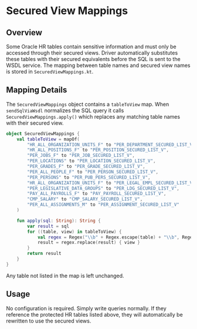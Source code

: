 # Secured View Mappings

## Overview

Some Oracle HR tables contain sensitive information and must only be accessed through their secured views. Driver automatically substitutes these tables with their secured equivalents before the SQL is sent to the WSDL service. The mapping between table names and secured view names is stored in `SecuredViewMappings.kt`.

## Mapping Details

The `SecuredViewMappings` object contains a `tableToView` map. When `sendSqlViaWsdl` normalizes the SQL query it calls `SecuredViewMappings.apply()` which replaces any matching table names with their secured view.

```kotlin
object SecuredViewMappings {
    val tableToView = mapOf(
        "HR_ALL_ORGANIZATION_UNITS_F" to "PER_DEPARTMENT_SECURED_LIST_V",
        "HR_ALL_POSITIONS_F" to "PER_POSITION_SECURED_LIST_V",
        "PER_JOBS_F" to "PER_JOB_SECURED_LIST_V",
        "PER_LOCATIONS" to "PER_LOCATION_SECURED_LIST_V",
        "PER_GRADES_F" to "PER_GRADE_SECURED_LIST_V",
        "PER_ALL_PEOPLE_F" to "PER_PERSON_SECURED_LIST_V",
        "PER_PERSONS" to "PER_PUB_PERS_SECURED_LIST_V",
        "HR_ALL_ORGANIZATION_UNITS_F" to "PER_LEGAL_EMPL_SECURED_LIST_V",
        "PER_LEGISLATIVE_DATA_GROUPS" to "PER_LDG_SECURED_LIST_V",
        "PAY_ALL_PAYROLLS_F" to "PAY_PAYROLL_SECURED_LIST_V",
        "CMP_SALARY" to "CMP_SALARY_SECURED_LIST_V",
        "PER_ALL_ASSIGNMENTS_M" to "PER_ASSIGNMENT_SECURED_LIST_V"
    )

    fun apply(sql: String): String {
        var result = sql
        for ((table, view) in tableToView) {
            val regex = Regex("\\b" + Regex.escape(table) + "\\b", RegexOption.IGNORE_CASE)
            result = regex.replace(result) { view }
        }
        return result
    }
}
```

Any table not listed in the map is left unchanged.

## Usage

No configuration is required. Simply write queries normally. If they reference the protected HR tables listed above, they will automatically be rewritten to use the secured views.